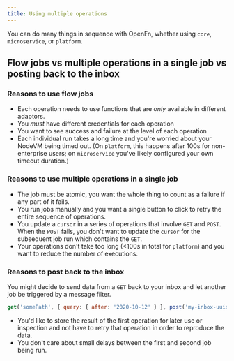 ```yaml
---
title: Using multiple operations
---
```


You can do many things in sequence with OpenFn, whether using `core`,
`microservice`, or `platform`.

## Flow jobs vs multiple operations in a single job vs posting back to the inbox

### Reasons to use flow jobs

- Each operation needs to use functions that are _only_ available in different
  adaptors.
- You _must_ have different credentials for each operation
- You want to see success and failure at the level of each operation
- Each individual run takes a long time and you're worried about your NodeVM
  being timed out. (On `platform`, this happens after 100s for non-enterprise
  users; on `microservice` you've likely configured your own timeout duration.)

### Reasons to use multiple operations in a single job

- The job must be atomic, you want the whole thing to count as a failure if any
  part of it fails.
- You run jobs manually and you want a single button to click to retry the
  entire sequence of operations.
- You update a `cursor` in a series of operations that involve `GET` and `POST`.
  When the `POST` fails, you don't want to update the `cursor` for the
  subsequent job run which contains the `GET`.
- Your operations don't take too long (&lt;100s in total for `platform`) and you
  want to reduce the number of executions.

### Reasons to post back to the inbox

You might decide to send data from a `GET` back to your inbox and let another
job be triggered by a message filter.

```js
get('somePath', { query: { after: '2020-10-12' } }, post('my-inbox-uuid'));
```

- You'd like to store the result of the first operation for later use or
  inspection and not have to retry that operation in order to reproduce the
  data.
- You don't care about small delays between the first and second job being run.
